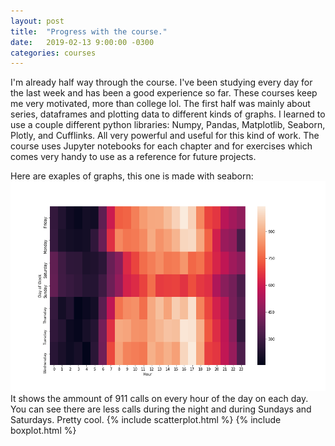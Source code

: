 ```yaml
---
layout: post
title:  "Progress with the course."
date:   2019-02-13 9:00:00 -0300
categories: courses
---
```

I'm already half way through the course. I've been studying every day for the last week and has been a good experience so far.
These courses keep me very motivated, more than college lol.
The first half was mainly about series, dataframes and plotting data to different kinds of graphs.
I learned to use a couple different python libraries: Numpy, Pandas, Matplotlib, Seaborn, Plotly, and Cufflinks.
All very powerful and useful for this kind of work. The course uses Jupyter notebooks for each chapter and for exercises which
comes very handy to use as a reference for future projects.

Here are exaples of graphs, this one is made with seaborn:
<img src="/assets/images/output.png" alt="">
It shows the ammount of 911 calls on every hour of the day on each day. You can see there are less calls during the night and during Sundays and Saturdays. Pretty cool.
{% include scatterplot.html %}
{% include boxplot.html %}

